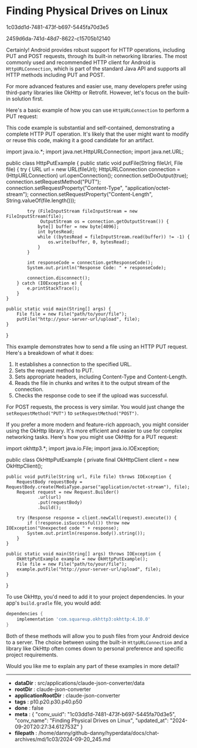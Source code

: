 # Finding Physical Drives on Linux

1c03dd1d-7481-473f-b697-5445fa70d3e5

2459d6da-741d-48d7-8622-c15705b12140

 Certainly! Android provides robust support for HTTP operations, including PUT and POST requests, through its built-in networking libraries. The most commonly used and recommended HTTP client for Android is `HttpURLConnection`, which is part of the standard Java API and supports all HTTP methods including PUT and POST.

For more advanced features and easier use, many developers prefer using third-party libraries like OkHttp or Retrofit. However, let's focus on the built-in solution first.

Here's a basic example of how you can use `HttpURLConnection` to perform a PUT request:

<antThinking>This code example is substantial and self-contained, demonstrating a complete HTTP PUT operation. It's likely that the user might want to modify or reuse this code, making it a good candidate for an artifact.</antThinking>

<antArtifact identifier="http-put-example" type="application/vnd.ant.code" language="java" title="HTTP PUT Request Example">
import java.io.*;
import java.net.HttpURLConnection;
import java.net.URL;

public class HttpPutExample {
    public static void putFile(String fileUrl, File file) {
        try {
            URL url = new URL(fileUrl);
            HttpURLConnection connection = (HttpURLConnection) url.openConnection();
            connection.setDoOutput(true);
            connection.setRequestMethod("PUT");
            connection.setRequestProperty("Content-Type", "application/octet-stream");
            connection.setRequestProperty("Content-Length", String.valueOf(file.length()));

            try (FileInputStream fileInputStream = new FileInputStream(file);
                 OutputStream os = connection.getOutputStream()) {
                byte[] buffer = new byte[4096];
                int bytesRead;
                while ((bytesRead = fileInputStream.read(buffer)) != -1) {
                    os.write(buffer, 0, bytesRead);
                }
            }

            int responseCode = connection.getResponseCode();
            System.out.println("Response Code: " + responseCode);

            connection.disconnect();
        } catch (IOException e) {
            e.printStackTrace();
        }
    }

    public static void main(String[] args) {
        File file = new File("path/to/your/file");
        putFile("http://your-server-url/upload", file);
    }
}
</antArtifact>

This example demonstrates how to send a file using an HTTP PUT request. Here's a breakdown of what it does:

1. It establishes a connection to the specified URL.
2. Sets the request method to PUT.
3. Sets appropriate headers, including Content-Type and Content-Length.
4. Reads the file in chunks and writes it to the output stream of the connection.
5. Checks the response code to see if the upload was successful.

For POST requests, the process is very similar. You would just change the `setRequestMethod("PUT")` to `setRequestMethod("POST")`.

If you prefer a more modern and feature-rich approach, you might consider using the OkHttp library. It's more efficient and easier to use for complex networking tasks. Here's how you might use OkHttp for a PUT request:

<antArtifact identifier="okhttp-put-example" type="application/vnd.ant.code" language="java" title="OkHttp PUT Request Example">
import okhttp3.*;
import java.io.File;
import java.io.IOException;

public class OkHttpPutExample {
    private final OkHttpClient client = new OkHttpClient();

    public void putFile(String url, File file) throws IOException {
        RequestBody requestBody = RequestBody.create(MediaType.parse("application/octet-stream"), file);
        Request request = new Request.Builder()
                .url(url)
                .put(requestBody)
                .build();

        try (Response response = client.newCall(request).execute()) {
            if (!response.isSuccessful()) throw new IOException("Unexpected code " + response);
            System.out.println(response.body().string());
        }
    }

    public static void main(String[] args) throws IOException {
        OkHttpPutExample example = new OkHttpPutExample();
        File file = new File("path/to/your/file");
        example.putFile("http://your-server-url/upload", file);
    }
}
</antArtifact>

To use OkHttp, you'd need to add it to your project dependencies. In your app's `build.gradle` file, you would add:

```gradle
dependencies {
    implementation 'com.squareup.okhttp3:okhttp:4.10.0'
}
```

Both of these methods will allow you to push files from your Android device to a server. The choice between using the built-in `HttpURLConnection` and a library like OkHttp often comes down to personal preference and specific project requirements.

Would you like me to explain any part of these examples in more detail?

---

* **dataDir** : src/applications/claude-json-converter/data
* **rootDir** : claude-json-converter
* **applicationRootDir** : claude-json-converter
* **tags** : p10.p20.p30.p40.p50
* **done** : false
* **meta** : {
  "conv_uuid": "1c03dd1d-7481-473f-b697-5445fa70d3e5",
  "conv_name": "Finding Physical Drives on Linux",
  "updated_at": "2024-09-20T20:27:34.612753Z"
}
* **filepath** : /home/danny/github-danny/hyperdata/docs/chat-archives/md/1c03/2024-09-20_245.md